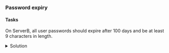 ### Password expiry

#### Tasks

On ServerB, all user passwords should expire after 100 days and be at least 9 characters in length.


<details><summary>Solution</summary>

(RHEL 9)

1. To edit the system-wide configuration file for login-related settings, edit\
/etc/login.defs:   
Change PASS_MAX_DAYS to 100

2. To edit the password quality configuration file, edit   
/etc/security/pwquality.conf:  
Set minlen to 9

</details>